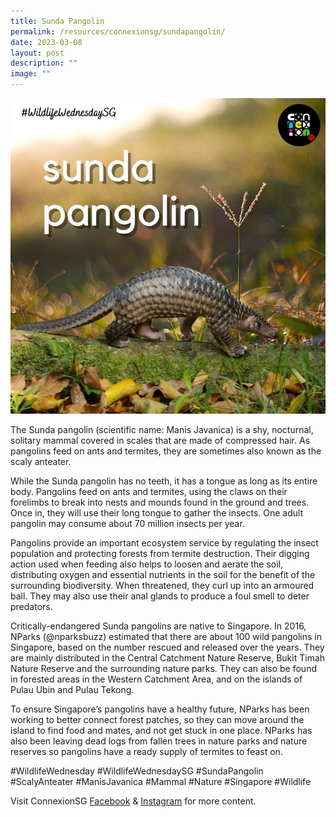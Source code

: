 ```yaml
---
title: Sunda Pangolin
permalink: /resources/connexionsg/sundapangolin/
date: 2023-03-08
layout: post
description: ""
image: ""
---
```

![](/images/connexionsg/2023/Sunda%20Pangolin.jpeg)

The Sunda pangolin (scientific name: Manis Javanica) is a shy, nocturnal, solitary mammal covered in scales that are made of compressed hair. As pangolins feed on ants and termites, they are sometimes also known as the scaly anteater.

While the Sunda pangolin has no teeth, it has a tongue as long as its entire body. Pangolins feed on ants and termites, using the claws on their forelimbs to break into nests and mounds found in the ground and trees. Once in, they will use their long tongue to gather the insects. One adult pangolin may consume about 70 million insects per year.

Pangolins provide an important ecosystem service by regulating the insect population and protecting forests from termite destruction. Their digging action used when feeding also helps to loosen and aerate the soil, distributing oxygen and essential nutrients in the soil for the benefit of the surrounding biodiversity.
When threatened, they curl up into an armoured ball. They may also use their anal glands to produce a foul smell to deter predators.

Critically-endangered Sunda pangolins are native to Singapore. In 2016, NParks (@nparksbuzz) estimated that there are about 100 wild pangolins in Singapore, based on the number rescued and released over the years. They are mainly distributed in the Central Catchment Nature Reserve, Bukit Timah Nature Reserve and the surrounding nature parks. They can also be found in forested areas in the Western Catchment Area, and on the islands of Pulau Ubin and Pulau Tekong.

To ensure Singapore’s pangolins have a healthy future, NParks has been working to better connect forest patches, so they can move around the island to find food and mates, and not get stuck in one place. NParks has also been leaving dead logs from fallen trees in nature parks and nature reserves so pangolins have a ready supply of termites to feast on.

#WildlifeWednesday #WildlifeWednesdaySG #SundaPangolin #ScalyAnteater #ManisJavanica #Mammal #Nature #Singapore #Wildlife

Visit ConnexionSG [Facebook](https://www.facebook.com/ConnexionSG) & [Instagram](https://www.instagram.com/connexionsg/) for more content.